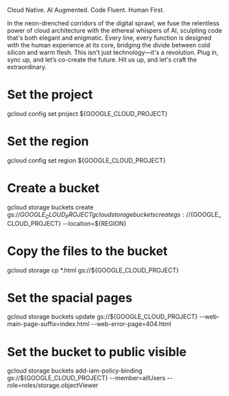 

Cloud Native. AI Augmented. Code Fluent. Human First.

In the neon-drenched corridors of the digital sprawl, we fuse the relentless power of cloud architecture with the ethereal whispers of AI, sculpting code that's both elegant and enigmatic. Every line, every function is designed with the human experience at its core, bridging the divide between cold silicon and warm flesh. This isn't just technology—it's a revolution. Plug in, sync up, and let’s co-create the future. Hit us up, and let's craft the extraordinary.





# Set the project
gcloud config set project ${GOOGLE_CLOUD_PROJECT}

# Set the region
gcloud config set region ${GOOGLE_CLOUD_PROJECT}

# Create a bucket
gcloud storage buckets create gs://${GOOGLE_CLOUD_PROJECT}
gcloud storage buckets create gs://${GOOGLE_CLOUD_PROJECT} --location=${REGION}


# Copy the files to the bucket
gcloud storage cp *.html gs://${GOOGLE_CLOUD_PROJECT}

# Set the spacial pages
gcloud storage buckets update gs://${GOOGLE_CLOUD_PROJECT} --web-main-page-suffix=index.html --web-error-page=404.html

# Set the bucket to public visible
gcloud storage buckets add-iam-policy-binding gs://${GOOGLE_CLOUD_PROJECT} --member=allUsers --role=roles/storage.objectViewer